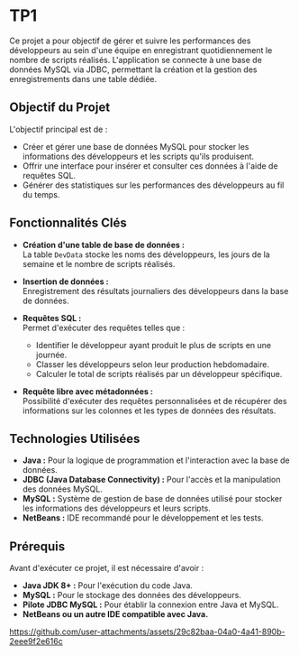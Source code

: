 # TP1

Ce projet a pour objectif de gérer et suivre les performances des développeurs au sein d'une équipe en enregistrant quotidiennement le nombre de scripts réalisés. L'application se connecte à une base de données MySQL via JDBC, permettant la création et la gestion des enregistrements dans une table dédiée.

## Objectif du Projet

L'objectif principal est de :

- Créer et gérer une base de données MySQL pour stocker les informations des développeurs et les scripts qu'ils produisent.
- Offrir une interface pour insérer et consulter ces données à l'aide de requêtes SQL.
- Générer des statistiques sur les performances des développeurs au fil du temps.

## Fonctionnalités Clés

- **Création d'une table de base de données :**  
  La table `DevData` stocke les noms des développeurs, les jours de la semaine et le nombre de scripts réalisés.

- **Insertion de données :**  
  Enregistrement des résultats journaliers des développeurs dans la base de données.

- **Requêtes SQL :**  
  Permet d'exécuter des requêtes telles que :  
  - Identifier le développeur ayant produit le plus de scripts en une journée.
  - Classer les développeurs selon leur production hebdomadaire.
  - Calculer le total de scripts réalisés par un développeur spécifique.

- **Requête libre avec métadonnées :**  
  Possibilité d'exécuter des requêtes personnalisées et de récupérer des informations sur les colonnes et les types de données des résultats.

## Technologies Utilisées

- **Java :** Pour la logique de programmation et l'interaction avec la base de données.
- **JDBC (Java Database Connectivity) :** Pour l'accès et la manipulation des données MySQL.
- **MySQL :** Système de gestion de base de données utilisé pour stocker les informations des développeurs et leurs scripts.
- **NetBeans :** IDE recommandé pour le développement et les tests.

## Prérequis

Avant d'exécuter ce projet, il est nécessaire d'avoir :

- **Java JDK 8+ :** Pour l'exécution du code Java.
- **MySQL :** Pour le stockage des données des développeurs.
- **Pilote JDBC MySQL :** Pour établir la connexion entre Java et MySQL.
- **NetBeans ou un autre IDE compatible avec Java.**

https://github.com/user-attachments/assets/29c82baa-04a0-4a41-890b-2eee9f2e616c
